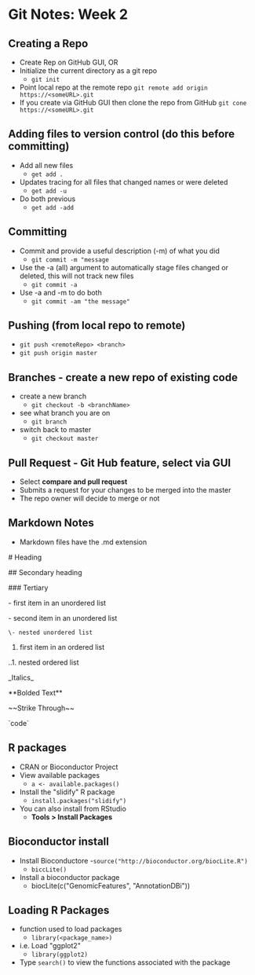 # Git Notes: Week 2

## Creating a Repo
- Create Rep on GitHub GUI, OR
- Initialize the current directory as a git repo
    - `git init`
- Point local repo at the remote repo
    `git remote add origin https://<someURL>.git`
- If you create via GitHub GUI then clone the repo from GitHub
    `git cone https://<someURL>.git`

## Adding files to version control (do this before committing)
- Add all new files
    - `get add .`
- Updates tracing for all files that changed names or were deleted
    - `get add -u`
- Do both previous
    - `get add -add`

## Committing
- Commit and provide a useful description (-m) of what you did
    - `git commit -m "message`
- Use the -a (all) argument to automatically stage files changed or deleted, this will not track new files
    - `git commit -a`
- Use -a and -m to do both
    - `git commit -am "the message"`

## Pushing (from local repo to remote)
- `git push <remoteRepo> <branch>`
- `git push origin master`

## Branches - create a new repo of existing code
- create a new branch
    - `git checkout -b <branchName>`
- see what branch you are on
    - `git branch`
- switch back to master
    - `git checkout master`

## Pull Request - Git Hub feature, select via GUI
- Select **compare and pull request**
- Submits a request for your changes to be merged into the master
- The repo owner will decide to merge or not

## Markdown Notes
- Markdown files have the .md extension

\# Heading

\#\# Secondary heading

\#\#\# Tertiary

\- first item in an unordered list

\- second item in an unordered list

    \- nested unordered list

1. first item in an ordered list

\.\.1. nested ordered list

\_Italics\_

\*\*Bolded Text\*\*

\~\~Strike Through\~\~

\`code\`

## R packages
- CRAN or Bioconductor Project
- View available packages
    - `a <- available.packages()`
- Install the "slidify" R package
    - `install.packages("slidify")`
- You can also install from RStudio
    - **Tools > Install Packages**

## Bioconductor install
- Install Bioconductore 
    -`source("http://bioconductor.org/biocLite.R")`
    - `biccLite()`
- Install a bioconductor package
    - biocLite(c("GenomicFeatures", "AnnotationDBi"))

## Loading R Packages
- function used to load packages
    - `library(<package_name>)`
- i.e. Load "ggplot2"
    - `library(ggplot2)`
- Type `search()` to view the functions associated with the package